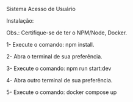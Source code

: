 Sistema Acesso de Usuário

Instalação:

Obs.: Certifique-se de ter o NPM/Node, Docker.

1- Execute o comando: npm install.

2- Abra o terminal de sua preferência.

3- Execute o comando: npm run start:dev

4- Abra outro terminal de sua preferência.

5- Execute o comando: docker compose up
